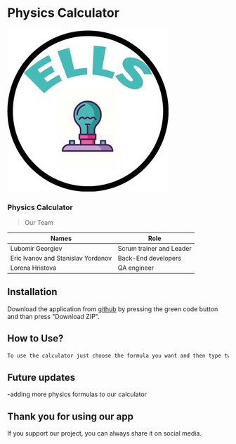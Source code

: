 # Physics Calculator

![ELLS Team Logo](logo.jpg)

### Physics Calculator

>Our Team

| Names  | Role |
| ------------- | ------------- |
| Lubomir Georgiev  | Scrum trainer and Leader  |
| Eric Ivanov and Stanislav Yordanov  | Back-End developers  |
| Lorena Hristova  | QA engineer  |



## Installation

Download the application from [github](https://github.com/LRGeorgiev/ELLS-Physics-project.git) by pressing the green code button and than press "Download ZIP". 



## How to Use?

```html
To use the calculator just choose the formula you want and then type two numbers
```

## Future updates

-adding more physics formulas to our calculator

## Thank you for using our app
If you support our project, you can always share it on social media.

